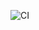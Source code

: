 ![CI](https://github.com/SergeyGurylev-Netology-Projects/ahs-03-events/actions/workflows/web.yml/badge.svg)
